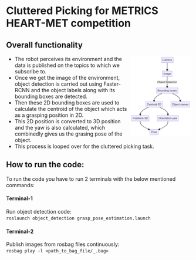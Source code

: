 # Cluttered Picking for METRICS HEART-MET competition

## Overall functionality


<img align="right" width="33%" src="images/overview.png">

- The robot perceives its environment and the data is published on the topics to which we subscribe to.
- Once we get the image of the environment, object detection 
is carried out using Faster-RCNN and the object labels along 
with its bounding boxes are detected.
- Then these 2D bounding boxes are used to calculate the centroid of the object which acts as a grasping position in 2D.
- This 2D position is converted to 3D position and the yaw is also calculated, which combinedly gives us the grasing 
pose of the object.
- This process is looped over for the cluttered picking task.


## How to run the code:

To run the code you have to run 2 terminals with the below mentioned commands:

#### Terminal-1
Run object detection code: <br/>
`roslaunch object_detection grasp_pose_estimation.launch`

#### Terminal-2
Publish images from rosbag files continuously: <br/>
`rosbag play -l <path_to_bag_file/_.bag>`
 